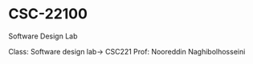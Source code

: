 # CSC-22100
Software Design Lab


Class: Software design lab-> CSC221
    Prof: Nooreddin Naghibolhosseini
